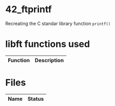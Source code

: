 # 42_ftprintf
Recreating the C standar library function `printf()`

# libft functions used 
Function | Description 
--|--|

# Files
Name | Status 
--|--|

   

